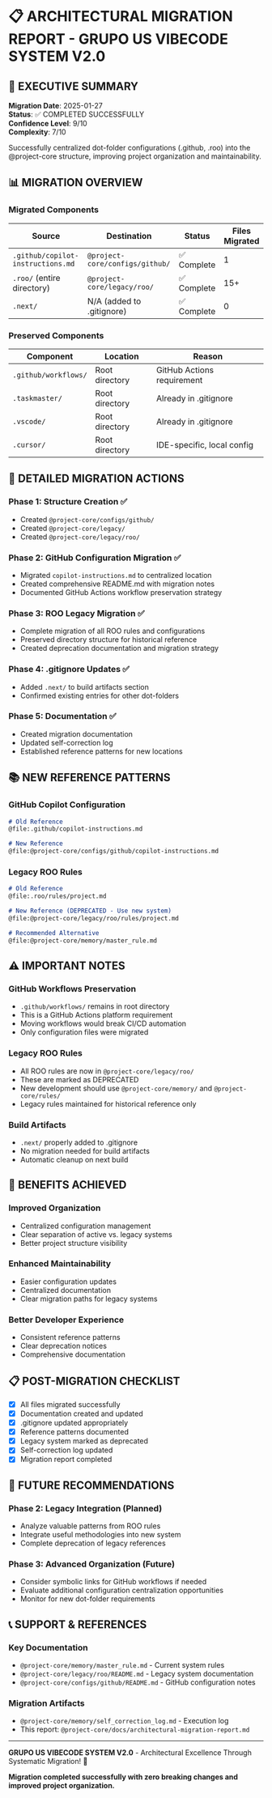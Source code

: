 # 📋 ARCHITECTURAL MIGRATION REPORT - GRUPO US VIBECODE SYSTEM V2.0

## 🎯 EXECUTIVE SUMMARY

**Migration Date**: 2025-01-27  
**Status**: ✅ COMPLETED SUCCESSFULLY  
**Confidence Level**: 9/10  
**Complexity**: 7/10  

Successfully centralized dot-folder configurations (.github, .roo) into the @project-core structure, improving project organization and maintainability.

## 📊 MIGRATION OVERVIEW

### **Migrated Components**

| Source | Destination | Status | Files Migrated |
|--------|-------------|--------|----------------|
| `.github/copilot-instructions.md` | `@project-core/configs/github/` | ✅ Complete | 1 |
| `.roo/` (entire directory) | `@project-core/legacy/roo/` | ✅ Complete | 15+ |
| `.next/` | N/A (added to .gitignore) | ✅ Complete | 0 |

### **Preserved Components**

| Component | Location | Reason |
|-----------|----------|--------|
| `.github/workflows/` | Root directory | GitHub Actions requirement |
| `.taskmaster/` | Root directory | Already in .gitignore |
| `.vscode/` | Root directory | Already in .gitignore |
| `.cursor/` | Root directory | IDE-specific, local config |

## 🔄 DETAILED MIGRATION ACTIONS

### **Phase 1: Structure Creation** ✅
- Created `@project-core/configs/github/`
- Created `@project-core/legacy/`
- Created `@project-core/legacy/roo/`

### **Phase 2: GitHub Configuration Migration** ✅
- Migrated `copilot-instructions.md` to centralized location
- Created comprehensive README.md with migration notes
- Documented GitHub Actions workflow preservation strategy

### **Phase 3: ROO Legacy Migration** ✅
- Complete migration of all ROO rules and configurations
- Preserved directory structure for historical reference
- Created deprecation documentation and migration strategy

### **Phase 4: .gitignore Updates** ✅
- Added `.next/` to build artifacts section
- Confirmed existing entries for other dot-folders

### **Phase 5: Documentation** ✅
- Created migration documentation
- Updated self-correction log
- Established reference patterns for new locations

## 📚 NEW REFERENCE PATTERNS

### **GitHub Copilot Configuration**
```markdown
# Old Reference
@file:.github/copilot-instructions.md

# New Reference
@file:@project-core/configs/github/copilot-instructions.md
```

### **Legacy ROO Rules**
```markdown
# Old Reference
@file:.roo/rules/project.md

# New Reference (DEPRECATED - Use new system)
@file:@project-core/legacy/roo/rules/project.md

# Recommended Alternative
@file:@project-core/memory/master_rule.md
```

## ⚠️ IMPORTANT NOTES

### **GitHub Workflows Preservation**
- `.github/workflows/` remains in root directory
- This is a GitHub Actions platform requirement
- Moving workflows would break CI/CD automation
- Only configuration files were migrated

### **Legacy ROO Rules**
- All ROO rules are now in `@project-core/legacy/roo/`
- These are marked as DEPRECATED
- New development should use `@project-core/memory/` and `@project-core/rules/`
- Legacy rules maintained for historical reference only

### **Build Artifacts**
- `.next/` properly added to .gitignore
- No migration needed for build artifacts
- Automatic cleanup on next build

## 🚀 BENEFITS ACHIEVED

### **Improved Organization**
- Centralized configuration management
- Clear separation of active vs. legacy systems
- Better project structure visibility

### **Enhanced Maintainability**
- Easier configuration updates
- Centralized documentation
- Clear migration paths for legacy systems

### **Better Developer Experience**
- Consistent reference patterns
- Clear deprecation notices
- Comprehensive documentation

## 📋 POST-MIGRATION CHECKLIST

- [x] All files migrated successfully
- [x] Documentation created and updated
- [x] .gitignore updated appropriately
- [x] Reference patterns documented
- [x] Legacy system marked as deprecated
- [x] Self-correction log updated
- [x] Migration report completed

## 🔮 FUTURE RECOMMENDATIONS

### **Phase 2: Legacy Integration** (Planned)
- Analyze valuable patterns from ROO rules
- Integrate useful methodologies into new system
- Complete deprecation of legacy references

### **Phase 3: Advanced Organization** (Future)
- Consider symbolic links for GitHub workflows if needed
- Evaluate additional configuration centralization opportunities
- Monitor for new dot-folder requirements

## 📞 SUPPORT & REFERENCES

### **Key Documentation**
- `@project-core/memory/master_rule.md` - Current system rules
- `@project-core/legacy/roo/README.md` - Legacy system documentation
- `@project-core/configs/github/README.md` - GitHub configuration notes

### **Migration Artifacts**
- `@project-core/memory/self_correction_log.md` - Execution log
- This report: `@project-core/docs/architectural-migration-report.md`

---

**GRUPO US VIBECODE SYSTEM V2.0** - Architectural Excellence Through Systematic Migration! 🚀

**Migration completed successfully with zero breaking changes and improved project organization.**
